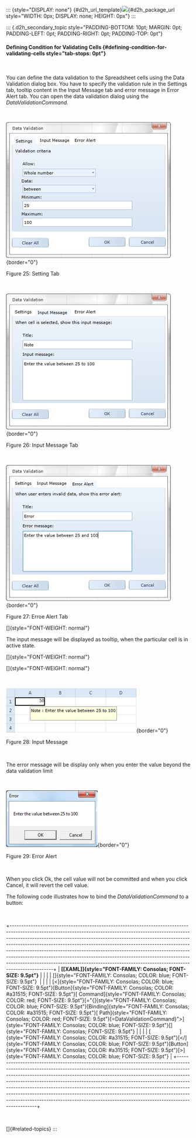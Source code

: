 ::: {style="DISPLAY: none"}
[](ms-xhelp:///?Id=d2h_url_template){#d2h_url_template}![](!package_url!){#d2h_package_url style="WIDTH: 0px; DISPLAY: none; HEIGHT: 0px"}
:::

::: {.d2h_secondary_topic style="PADDING-BOTTOM: 10pt; MARGIN: 0pt; PADDING-LEFT: 0pt; PADDING-RIGHT: 0pt; PADDING-TOP: 0pt"}
#### Defining Condition for Validating Cells {#defining-condition-for-validating-cells style="tab-stops: 0pt"}

 

You can define the data validation to the Spreadsheet cells using the Data Validation dialog box. You have to specify the validation rule in the Settings tab, tooltip content in the Input Message tab and error message in Error Alert tab. You can open the data validation dialog using the *DataValidationCommand.*

 

![](ImagesExt/image86_30.png){border="0"}

Figure 25: Setting Tab

 

![](ImagesExt/image86_31.png){border="0"}

Figure 26: Input Message Tab

 

![](ImagesExt/image86_32.png){border="0"}

Figure 27: Erroe Alert Tab

[]{style="FONT-WEIGHT: normal"} 

The input message will be displayed as tooltip, when the particular cell is in active state.

[]{style="FONT-WEIGHT: normal"} 

[]{style="FONT-WEIGHT: normal"} 

                                                

![](ImagesExt/image86_33.png){border="0"}

Figure 28: Input Message

 

The error message will be display only when you enter the value beyond the data validation limit

 

![](ImagesExt/image86_34.png){border="0"}

Figure 29: Error Alert

 

When you click Ok, the cell value will not be committed and when you click Cancel, it will revert the cell value.

The following code illustrates how to bind the *DataValidationCommand* to a button:

 

+------------------------------------------------------------------------------------------------------------------------------------------------------------------------------------------------------------------------------------------------------------------------------------------------------------------------------------------------------------------------------------------------------------------------------------------------------------------------------------------------------------------------------------------------------------------------------------+
| **[\[XAML\]]{style="FONT-FAMILY: Consolas; FONT-SIZE: 9.5pt"}**                                                                                                                                                                                                                                                                                                                                                                                                                                                                                                                    |
|                                                                                                                                                                                                                                                                                                                                                                                                                                                                                                                                                                                    |
| []{style="FONT-FAMILY: Consolas; COLOR: blue; FONT-SIZE: 9.5pt"}                                                                                                                                                                                                                                                                                                                                                                                                                                                                                                                   |
|                                                                                                                                                                                                                                                                                                                                                                                                                                                                                                                                                                                    |
| [\<]{style="FONT-FAMILY: Consolas; COLOR: blue; FONT-SIZE: 9.5pt"}[Button]{style="FONT-FAMILY: Consolas; COLOR: #a31515; FONT-SIZE: 9.5pt"}[ Command]{style="FONT-FAMILY: Consolas; COLOR: red; FONT-SIZE: 9.5pt"}[=\"{]{style="FONT-FAMILY: Consolas; COLOR: blue; FONT-SIZE: 9.5pt"}[Binding]{style="FONT-FAMILY: Consolas; COLOR: #a31515; FONT-SIZE: 9.5pt"}[ Path]{style="FONT-FAMILY: Consolas; COLOR: red; FONT-SIZE: 9.5pt"}[=DataValidationCommand}\"\>]{style="FONT-FAMILY: Consolas; COLOR: blue; FONT-SIZE: 9.5pt"}[]{style="FONT-FAMILY: Consolas; FONT-SIZE: 9.5pt"} |
|                                                                                                                                                                                                                                                                                                                                                                                                                                                                                                                                                                                    |
| [                    ]{style="FONT-FAMILY: Consolas; COLOR: #a31515; FONT-SIZE: 9.5pt"}[\</]{style="FONT-FAMILY: Consolas; COLOR: blue; FONT-SIZE: 9.5pt"}[Button]{style="FONT-FAMILY: Consolas; COLOR: #a31515; FONT-SIZE: 9.5pt"}[\>]{style="FONT-FAMILY: Consolas; COLOR: blue; FONT-SIZE: 9.5pt"}                                                                                                                                                                                                                                                                              |
+------------------------------------------------------------------------------------------------------------------------------------------------------------------------------------------------------------------------------------------------------------------------------------------------------------------------------------------------------------------------------------------------------------------------------------------------------------------------------------------------------------------------------------------------------------------------------------+

 

[]{#related-topics}
:::
